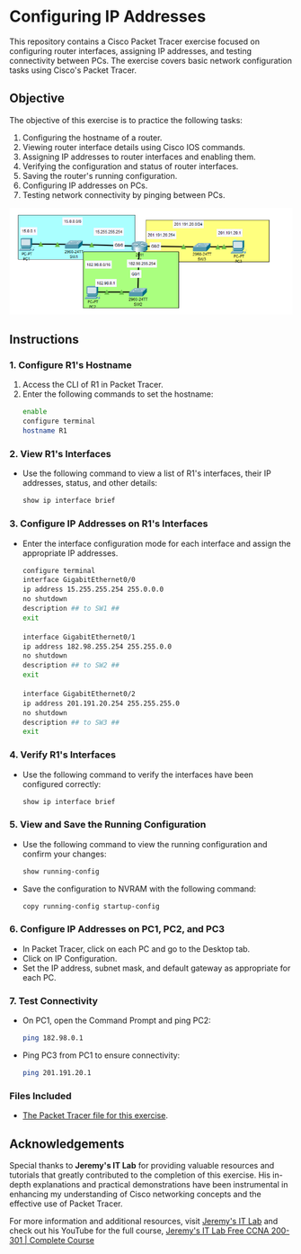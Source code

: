 
# Configuring IP Addresses

This repository contains a Cisco Packet Tracer exercise focused on configuring router interfaces, assigning IP addresses, and testing connectivity between PCs. The exercise covers basic network configuration tasks using Cisco's Packet Tracer.

## Objective

The objective of this exercise is to practice the following tasks:
1. Configuring the hostname of a router.
2. Viewing router interface details using Cisco IOS commands.
3. Assigning IP addresses to router interfaces and enabling them.
4. Verifying the configuration and status of router interfaces.
5. Saving the router's running configuration.
6. Configuring IP addresses on PCs.
7. Testing network connectivity by pinging between PCs.

<img src="https://github.com/ro-drick/Configuring-IP-addresses/blob/main/ip-address-configuration.PNG">

## Instructions

### 1. Configure R1's Hostname
1. Access the CLI of R1 in Packet Tracer.
2. Enter the following commands to set the hostname:
   ```bash
   enable
   configure terminal
   hostname R1
### 2. View R1's Interfaces
- Use the following command to view a list of R1's interfaces, their IP addresses, status, and other details:
    ```bash
    show ip interface brief
### 3. Configure IP Addresses on R1's Interfaces
- Enter the interface configuration mode for each interface and assign the appropriate IP addresses. 
    ```bash
    configure terminal
    interface GigabitEthernet0/0
    ip address 15.255.255.254 255.0.0.0
    no shutdown
    description ## to SW1 ##
    exit

    interface GigabitEthernet0/1
    ip address 182.98.255.254 255.255.0.0
    no shutdown
    description ## to SW2 ##
    exit

    interface GigabitEthernet0/2
    ip address 201.191.20.254 255.255.255.0
    no shutdown
    description ## to SW3 ##
    exit

### 4. Verify R1's Interfaces
- Use the following command to verify the interfaces have been configured correctly:

    ```bash
    show ip interface brief

### 5. View and Save the Running Configuration
- Use the following command to view the running configuration and confirm your changes:
    ```bash
    show running-config
- Save the configuration to NVRAM with the following command:
    ```bash
    copy running-config startup-config
### 6. Configure IP Addresses on PC1, PC2, and PC3
- In Packet Tracer, click on each PC and go to the Desktop tab.
- Click on IP Configuration.
- Set the IP address, subnet mask, and default gateway as appropriate for each PC.
### 7. Test Connectivity
- On PC1, open the Command Prompt and ping PC2:
    ```bash
    ping 182.98.0.1
- Ping PC3 from PC1 to ensure connectivity:
    ```bash
    ping 201.191.20.1
### Files Included
- [The Packet Tracer file for this exercise](https://github.com/ro-drick/Configuring-IP-addresses/blob/main/ip-address-configuration.pkt).
## Acknowledgements


Special thanks to **Jeremy's IT Lab** for providing valuable resources and tutorials that greatly contributed to the completion of this exercise. His in-depth explanations and practical demonstrations have been instrumental in enhancing my understanding of Cisco networking concepts and the effective use of Packet Tracer.

For more information and additional resources, visit [Jeremy's IT Lab](https://jeremysitlab.com/) and check out his YouTube for the full course, [Jeremy's IT Lab Free CCNA 200-301 | Complete Course](https://www.youtube.com/playlist?list=PLxbwE86jKRgMpuZuLBivzlM8s2Dk5lXBQ)
